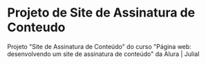 # Projeto de Site de Assinatura de Conteudo
Projeto "Site de Assinatura de Conteúdo" do curso "Página web: desenvolvendo um site de assinatura de conteúdo" da Alura
 |  Julial